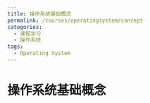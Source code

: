 ```yaml
---
title: 操作系统基础概念
permalink: /courses/operatingsystem/concept
categories:
  - 课程学习
  - 操作系统
tags: 
  - Operating System
---
```


# 操作系统基础概念

